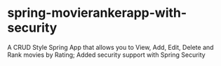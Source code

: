 # spring-movierankerapp-with-security
A CRUD Style Spring App that allows you to View, Add, Edit, Delete and Rank movies by Rating; Added security support with Spring Security
